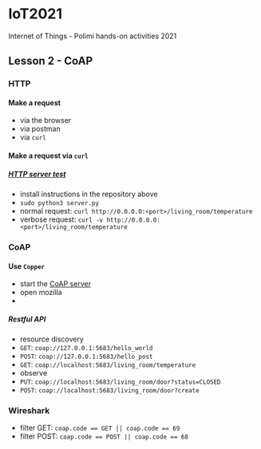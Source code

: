 # IoT2021
Internet of Things - Polimi hands-on activities 2021

## Lesson 2 - CoAP

### HTTP 
#### Make a request
- via the browser
- via postman
- via `curl`

#### Make a request via `curl`
##### [HTTP server test](https://github.com/edoardesd/home-HTTPserver)
- install instructions in the repository above
- `sudo python3 server.py`
- normal request: `curl http://0.0.0.0:<port>/living_room/temperature`
- verbose request: `curl -v http://0.0.0.0:<port>/living_room/temperature`

### CoAP
#### Use `Copper`
- start the [CoAP server](https://github.com/edoardesd/home-CoAPServer) 
- open mozilla
- [](coap://localhost:5683/)

##### Restful API
- resource discovery
- `GET`: `coap://127.0.0.1:5683/hello_world`
- `POST`: `coap://127.0.0.1:5683/hello_post`
- `GET`: `coap://localhost:5683/living_room/temperature`
- observe
- `PUT`: `coap://localhost:5683/living_room/door?status=CLOSED`
- `POST`: `coap://localhost:5683/living_room/door?create`

### Wireshark
- filter GET: `coap.code == GET || coap.code == 69`
- filter POST: `coap.code == POST || coap.code == 68`

